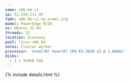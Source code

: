```yaml
---
name: x86-bm-c1
ip: 51.159.111.95
fqdn: x86-bm-c1.sw.ocaml.org
model: PowerEdge R720
os: Ubuntu 22.04
threads: 32
location: Scaleway
pool: linux-x86_64
notes: Cluster worker
processor: 'Intel(R) Xeon(R) CPU E5-2650 v2 @ 2.60GHz'
disks:
  - 2 x 950GB SSD
---
```

{% include details.html %} 

